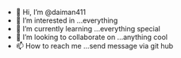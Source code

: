 - 👋 Hi, I’m @daiman411
- 👀 I’m interested in ...everything
- 🌱 I’m currently learning ...everything special
- 💞️ I’m looking to collaborate on ...anything cool
- 📫 How to reach me ...send message via git hub

<!---
daiman411/daiman411 is a ✨ special ✨ repository because its `README.md` (this file) appears on your GitHub profile.
You can click the Preview link to take a look at your changes.
--->
